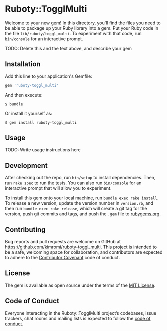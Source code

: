 # Ruboty::TogglMulti

Welcome to your new gem! In this directory, you'll find the files you need to be able to package up your Ruby library into a gem. Put your Ruby code in the file `lib/ruboty/toggl_multi`. To experiment with that code, run `bin/console` for an interactive prompt.

TODO: Delete this and the text above, and describe your gem

## Installation

Add this line to your application's Gemfile:

```ruby
gem 'ruboty-toggl_multi'
```

And then execute:

    $ bundle

Or install it yourself as:

    $ gem install ruboty-toggl_multi

## Usage

TODO: Write usage instructions here

## Development

After checking out the repo, run `bin/setup` to install dependencies. Then, run `rake spec` to run the tests. You can also run `bin/console` for an interactive prompt that will allow you to experiment.

To install this gem onto your local machine, run `bundle exec rake install`. To release a new version, update the version number in `version.rb`, and then run `bundle exec rake release`, which will create a git tag for the version, push git commits and tags, and push the `.gem` file to [rubygems.org](https://rubygems.org).

## Contributing

Bug reports and pull requests are welcome on GitHub at https://github.com/kimromi/ruboty-toggl_multi. This project is intended to be a safe, welcoming space for collaboration, and contributors are expected to adhere to the [Contributor Covenant](http://contributor-covenant.org) code of conduct.

## License

The gem is available as open source under the terms of the [MIT License](https://opensource.org/licenses/MIT).

## Code of Conduct

Everyone interacting in the Ruboty::TogglMulti project’s codebases, issue trackers, chat rooms and mailing lists is expected to follow the [code of conduct](https://github.com/kimromi/ruboty-toggl_multi/blob/master/CODE_OF_CONDUCT.md).
